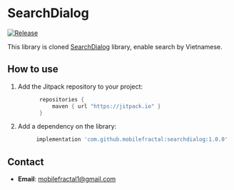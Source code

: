SearchDialog
=====================
[![Release][jitpack-svg]][jitpack-link]

This library is cloned  [SearchDialog](https://github.com/mirrajabi/search-dialog) library, enable search by Vietnamese.

## How to use

1) Add the Jitpack repository to your project:
```groovy
          repositories {
              maven { url "https://jitpack.io" }
          }
```
2) Add a dependency on the library:
```groovy
         implementation 'com.github.mobilefractal:searchdialog:1.0.0'
```
## Contact
- **Email**: mobilefractal1@gmail.com

[jitpack-svg]: https://jitpack.io/v/mobilefractal/searchdialog.svg
[jitpack-link]: https://jitpack.io/#mobilefractal/searchdialog
